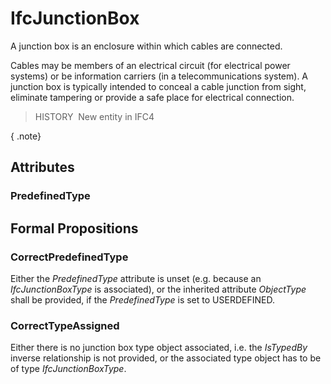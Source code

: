 # IfcJunctionBox

A junction box is an enclosure within which cables are connected.

Cables may be members of an electrical circuit (for electrical power systems) or be information carriers (in a telecommunications system). A junction box is typically intended to conceal a cable junction from sight, eliminate tampering or provide a safe place for electrical connection.

> HISTORY&nbsp; New entity in IFC4

{ .note}
>

## Attributes

### PredefinedType


## Formal Propositions

### CorrectPredefinedType
Either the _PredefinedType_ attribute is unset (e.g. because an _IfcJunctionBoxType_ is associated), or the inherited attribute _ObjectType_ shall be provided, if the _PredefinedType_ is set to USERDEFINED.

### CorrectTypeAssigned
Either there is no junction box type object associated, i.e. the _IsTypedBy_ inverse relationship is not provided, or the associated type object has to be of type _IfcJunctionBoxType_.
